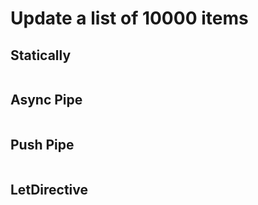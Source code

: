 # Update a list of 10000 items

## Statically

```typescript

```

## Async Pipe

```typescript

```

## Push Pipe

```typescript

```

## LetDirective

```typescript

```


